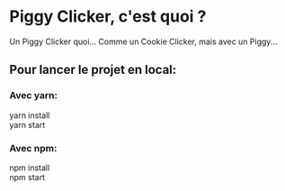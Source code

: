 # Piggy Clicker, c'est quoi ?
Un Piggy Clicker quoi... Comme un Cookie Clicker, mais avec un Piggy...

## Pour lancer le projet en local:
### Avec yarn:
yarn install  
yarn start  

### Avec npm:
npm install  
npm start  
